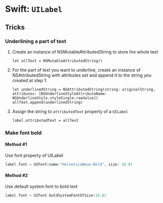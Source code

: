 # Swift: `UILabel`

## Tricks

### Underlining a part of text
1. Create an instance of NSMutableAttributedString to store the whole text

	```
	let allText = NSMutableAttributedString()
	```

2. For the part of text you want to underline, create an instance of NSAttributedString
with attributes set and append it to the string you created at step 1:

	```
	let underlinedString = NSAttributedString(string: originalString, attributes: [NSUnderlineStyleAttributeName: NSUnderlineStyle.styleSingle.rawValue])
	allText.append(underlinedString)
	```

3. Assign the string to `attributedText` property of a `UILabel`

	```
	label.attributedText = allText
	```
	

### Make font bold

#### Method #1
Use font property of UILabel
```swift
label.font = UIFont(name:"HelveticaNeue-Bold", size: 16.0)
```

#### Method #2
Use default system font to bold text
```swift
label.font = UIFont.boldSystemFontOfSize(16.0)
```
